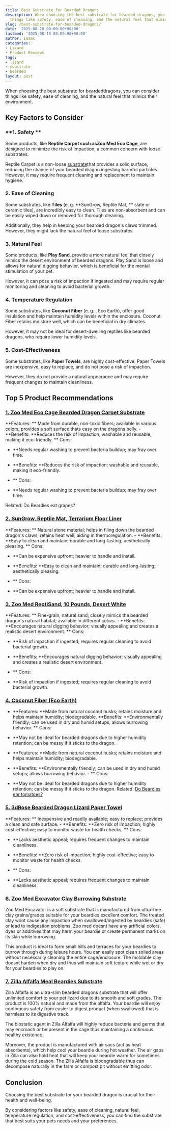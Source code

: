 ```yaml
---
title: Best Substrate for Bearded Dragons
description: When choosing the best substrate for bearded dragons, you can consider
  things like safety, ease of cleaning, and the natural feel that mimics their...
slug: /best-substrate-for-bearded-dragons/
date: '2025-08-10 00:00:00+00:00'
lastmod: '2025-08-10 00:00:00+00:00'
author: Isaac
categories:
- Lizard
- Product Reviews
tags:
- lizard
- substrate
- bearded
layout: post
---
```

When choosing the best substrate for [bearded](https://pestpolicy.com/best-cages-for-bearded-dragons/)dragons, you can consider things like safety, ease of cleaning, and the natural feel that mimics their environment.

##  Key Factors to Consider

###  **1. Safety **

Some products, like **Reptile Carpet such asZoo Med Eco Cage**, are designed to minimize the risk of impaction, a common concern with loose substrates.

Reptile Carpet is a non-loose [substrate](https://pestpolicy.com/best-substrate-for-leopard-gecko/)that provides a solid surface, reducing the chance of your bearded dragon ingesting harmful particles. However, it may require frequent cleaning and replacement to maintain hygiene.

###  **2. Ease of Cleaning**

Some substrates, like **Tiles** (e. g. **SunGrow, Reptile Mat, ** slate or ceramic tiles), are incredibly easy to clean. Tiles are non-absorbent and can be easily wiped down or removed for thorough cleaning.

Additionally, they help in keeping your bearded dragon's claws trimmed. However, they might lack the natural feel of loose substrates.

###  **3. Natural Feel**

Some products, like **Play Sand**, provide a more natural feel that closely mimics the desert environment of bearded dragons. Play Sand is loose and allows for natural digging behavior, which is beneficial for the mental stimulation of your pet.

However, it can pose a risk of impaction if ingested and may require regular monitoring and cleaning to avoid bacterial growth.

###  **4. Temperature Regulation**

Some substrates, like **Coconut Fiber** (e. g. , Eco Earth), offer good insulation and help maintain humidity levels within the enclosure. Coconut Fiber retains moisture well, which can be beneficial in dry climates.

However, it may not be ideal for desert-dwelling reptiles like bearded dragons, who require lower humidity levels.

###  **5. Cost-Effectiveness**

Some substrates, like **Paper Towels**, are highly cost-effective. Paper Towels are inexpensive, easy to replace, and do not pose a risk of impaction.

However, they do not provide a natural appearance and may require frequent changes to maintain cleanliness.

##  Top 5 Product Recommendations

###  [1. Zoo Med Eco Cage Bearded Dragon Carpet Substrate](https://www.amazon.com/dp/B0027IZ5M6/?tag=p-policy-20)

**Features: ** Made from durable, non-toxic fibers; available in various colors; provides a soft surface thats easy on the dragons belly. - **Benefits: **Reduces the risk of impaction; washable and reusable, making it eco-friendly. **
Cons:

- **Needs regular washing to prevent bacteria buildup; may fray over time.

- **Benefits: **Reduces the risk of impaction; washable and reusable, making it eco-friendly.

- **
Cons:

- **Needs regular washing to prevent bacteria buildup; may fray over time.

Related: Do Beardies eat grapes?

###  [2. SunGrow, Reptile Mat, Terrarium Floor Liner](https://www.amazon.com/dp/B07DYSC5C9/?tag=p-policy-20)

**Features: ** Natural stone material; helps in filing down the bearded dragon's claws; retains heat well, aiding in thermoregulation. - **Benefits: **Easy to clean and maintain; durable and long-lasting; aesthetically pleasing. **
Cons:

- **Can be expensive upfront; heavier to handle and install.

- **Benefits: **Easy to clean and maintain; durable and long-lasting; aesthetically pleasing.

- **
Cons:

- **Can be expensive upfront; heavier to handle and install.

###  [3. Zoo Med ReptiSand, 10 Pounds, Desert White](https://www.amazon.com/dp/B0002DIZKC/?tag=p-policy-20)

**Features: ** Fine-grain, natural sand; closely mimics the bearded dragon's natural habitat; available in different colors. - **Benefits: **Encourages natural digging behavior; visually appealing and creates a realistic desert environment. **
Cons:

- **Risk of impaction if ingested; requires regular cleaning to avoid bacterial growth.

- **Benefits: **Encourages natural digging behavior; visually appealing and creates a realistic desert environment.

- **
Cons:

- **Risk of impaction if ingested; requires regular cleaning to avoid bacterial growth.

###  [**4. Coconut Fiber (Eco Earth)**](https://www.amazon.com/dp/B002KE8L1O/?tag=p-policy-20)

- **Features: **Made from natural coconut husks; retains moisture and helps maintain humidity; biodegradable. **Benefits: **Environmentally friendly; can be used in dry and humid setups; allows burrowing behavior. **
Cons:

- **May not be ideal for bearded dragons due to higher humidity retention; can be messy if it sticks to the dragon.

- **Features: **Made from natural coconut husks; retains moisture and helps maintain humidity; biodegradable.

- **Benefits: **Environmentally friendly; can be used in dry and humid setups; allows burrowing behavior. - **
Cons:

- **May not be ideal for bearded dragons due to higher humidity retention; can be messy if it sticks to the dragon. Related: [Do Beardies ear tomatoes? ](https://pestpolicy.com/can-bearded-dragons-eat-tomatoes/)

###  [5. 3dRose Bearded Dragon Lizard Paper Towel](https://www.amazon.com/dp/B01LO9CPKS/?tag=p-policy-20)

**Features: ** Inexpensive and readily available; easy to replace; provides a clean and safe surface. - **Benefits: **Zero risk of impaction; highly cost-effective; easy to monitor waste for health checks. **
Cons:

- **Lacks aesthetic appeal; requires frequent changes to maintain cleanliness.

- **Benefits: **Zero risk of impaction; highly cost-effective; easy to monitor waste for health checks.

- **
Cons:

- **Lacks aesthetic appeal; requires frequent changes to maintain cleanliness.

###  [6. Zoo Med Excavator Clay Burrowing Substrate](https://www.amazon.com/dp/B000N5OM8S/?tag=p-policy-20)

Zoo Med Excavator is a soft substrate that is manufactured from ultra-fine clay grains/grades suitable for your beardies excellent comfort. The treated clay wont cause any impaction when swallowed/ingested by beardies (safe) or lead to indigestion problems. Zoo med doesnt have any artificial colors, dyes or additives that may harm your beardie or create permanent marks on its skin while burrowing.

This product is ideal to form small hills and terraces for your beardies to burrow through during leisure hours. You can easily spot clean soiled areas without necessarily cleaning the entire cage/enclosure. The moldable clay doesnt harden when dry and thus will maintain soft texture while wet or dry for your beardies to play on.

###  [7. Zilla Alfalfa Meal Beardies Substrate](https://www.amazon.com/dp/B001OVD61E/?tag=p-policy-20)

Zilla Alfalfa is an ultra-slim bearded dragons substrate that will offer unlimited comfort to your pet lizard due to its smooth and soft grades. The product is 100% natural and made from the alfalfa. Your beardie will enjoy continuous safety from easier to digest product (when swallowed) that is harmless to its digestive track.

The biostatic agent in Zilla Alfalfa will highly reduce bacteria and germs that may encroach or be present in the cage thus maintaining a continuous healthy existence.

Moreover, the product is manufactured with air sacs (act as heat absorbents), which help cool your beardie during hot weather. The air gaps in Zilla can also hold heat that will keep your beardie warm for sometimes during the cold season. The Zilla Alfalfa is biodegradable thus can decompose naturally in the farm or compost pit without emitting odor.

##  Conclusion

Choosing the best substrate for your bearded dragon is crucial for their health and well-being.

By considering factors like safety, ease of cleaning, natural feel, temperature regulation, and cost-effectiveness, you can find the substrate that best suits your pets needs and your preferences.
